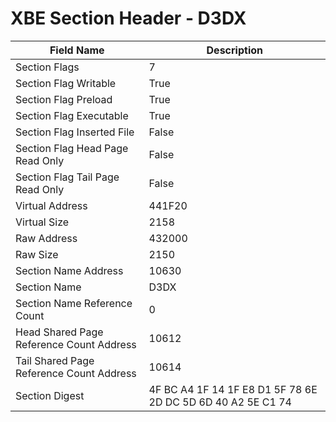 # XBE Section Header - D3DX

| Field Name | Description |
|---|---|
| Section Flags | 7 |
| Section Flag Writable | True |
| Section Flag Preload | True |
| Section Flag Executable | True |
| Section Flag Inserted File | False |
| Section Flag Head Page Read Only | False |
| Section Flag Tail Page Read Only | False |
| Virtual Address | 441F20 |
| Virtual Size | 2158 |
| Raw Address | 432000 |
| Raw Size | 2150 |
| Section Name Address | 10630 |
| Section Name | D3DX |
| Section Name Reference Count | 0 |
| Head Shared Page Reference Count Address | 10612 |
| Tail Shared Page Reference Count Address | 10614 |
| Section Digest | 4F BC A4 1F 14 1F E8 D1 5F 78 6E 2D DC 5D 6D 40 A2 5E C1 74 |
